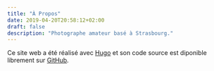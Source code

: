 ```yaml
---
title: "À Propos"
date: 2019-04-20T20:58:12+02:00
draft: false
description: "Photographe amateur basé à Strasbourg."
---
```


Ce site web a été réalisé avec [Hugo](https://gohugo.io/) et son code source est diponible librement sur [GitHub](https://github.com/oktomus/photography-website/).
